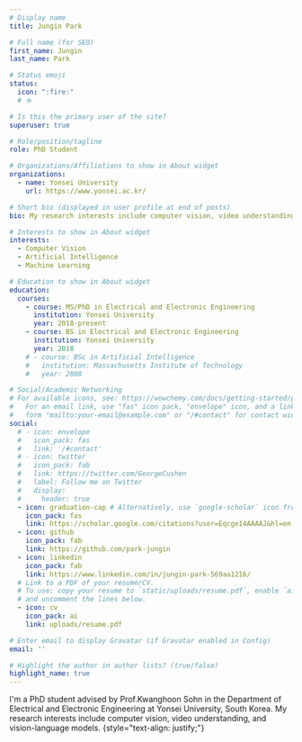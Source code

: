 ```yaml
---
# Display name
title: Jungin Park

# Full name (for SEO)
first_name: Jungin
last_name: Park

# Status emoji
status:
  icon: ":fire:"
  # ☕️

# Is this the primary user of the site?
superuser: true

# Role/position/tagline
role: PhD Student

# Organizations/Affiliations to show in About widget
organizations:
  - name: Yonsei University
    url: https://www.yonsei.ac.kr/

# Short bio (displayed in user profile at end of posts)
bio: My research interests include computer vision, video understanding, and vision-language models.

# Interests to show in About widget
interests:
  - Computer Vision
  - Artificial Intelligence
  - Machine Learning

# Education to show in About widget
education:
  courses:
    - course: MS/PhD in Electrical and Electronic Engineering
      institution: Yonsei University
      year: 2018-present
    - course: BS in Electrical and Electronic Engineering
      institution: Yonsei University
      year: 2018
    # - course: BSc in Artificial Intelligence
    #   institution: Massachusetts Institute of Technology
    #   year: 2008

# Social/Academic Networking
# For available icons, see: https://wowchemy.com/docs/getting-started/page-builder/#icons
#   For an email link, use "fas" icon pack, "envelope" icon, and a link in the
#   form "mailto:your-email@example.com" or "/#contact" for contact widget.
social:
  # - icon: envelope
  #   icon_pack: fas
  #   link: '/#contact'
  # - icon: twitter
  #   icon_pack: fab
  #   link: https://twitter.com/GeorgeCushen
  #   label: Follow me on Twitter
  #   display:
  #     header: true
  - icon: graduation-cap # Alternatively, use `google-scholar` icon from `ai` icon pack
    icon_pack: fas
    link: https://scholar.google.com/citations?user=Eqcge14AAAAJ&hl=en
  - icon: github
    icon_pack: fab
    link: https://github.com/park-jungin
  - icon: linkedin
    icon_pack: fab
    link: https://www.linkedin.com/in/jungin-park-569aa1216/
  # Link to a PDF of your resume/CV.
  # To use: copy your resume to `static/uploads/resume.pdf`, enable `ai` icons in `params.yaml`,
  # and uncomment the lines below.
  - icon: cv
    icon_pack: ai
    link: uploads/resume.pdf

# Enter email to display Gravatar (if Gravatar enabled in Config)
email: ''

# Highlight the author in author lists? (true/false)
highlight_name: true
---
```


<!-- Alice Wu is a professor of artificial intelligence at the Stanford AI Lab. Her research interests include distributed robotics, mobile computing and programmable matter. She leads the Robotic Neurobiology group, which develops self-reconfiguring robots, systems of self-organizing robots, and mobile sensor networks.
{style="text-align: justify;"} -->
I'm a PhD student advised by Prof.Kwanghoon Sohn in the Department of Electrical and Electronic Engineering at Yonsei University, South Korea.
My research interests include computer vision, video understanding, and vision-language models.
{style="text-align: justify;"}